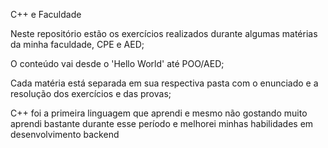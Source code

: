 C++ e Faculdade

Neste repositório estão os exercícios realizados durante algumas matérias da minha faculdade, CPE e AED;

O conteúdo vai desde o 'Hello World' até POO/AED;

Cada matéria está separada em sua respectiva pasta com o enunciado e a resolução dos exercícios e das provas;

C++ foi a primeira linguagem que aprendi e mesmo não gostando muito aprendi bastante durante esse período e melhorei minhas habilidades em desenvolvimento backend
